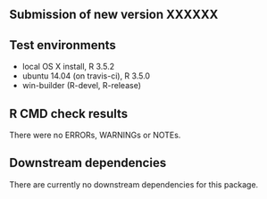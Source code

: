 ## Submission of new version XXXXXX

## Test environments
* local OS X install, R 3.5.2        
* ubuntu 14.04 (on travis-ci), R 3.5.0    
* win-builder (R-devel, R-release)   

## R CMD check results
There were no ERRORs, WARNINGs or NOTEs. 

## Downstream dependencies
There are currently no downstream dependencies for this package.    

